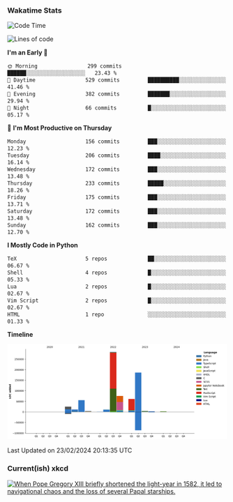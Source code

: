 ### Wakatime Stats
<!--START_SECTION:waka-->
![Code Time](http://img.shields.io/badge/Code%20Time-2%2C364%20hrs%203%20mins-blue)

![Lines of code](https://img.shields.io/badge/From%20Hello%20World%20I%27ve%20Written-721.7%20thousand%20lines%20of%20code-blue)

**I'm an Early 🐤** 

```text
🌞 Morning                299 commits         ██████░░░░░░░░░░░░░░░░░░░   23.43 % 
🌆 Daytime                529 commits         ██████████░░░░░░░░░░░░░░░   41.46 % 
🌃 Evening                382 commits         ███████░░░░░░░░░░░░░░░░░░   29.94 % 
🌙 Night                  66 commits          █░░░░░░░░░░░░░░░░░░░░░░░░   05.17 % 
```
📅 **I'm Most Productive on Thursday** 

```text
Monday                   156 commits         ███░░░░░░░░░░░░░░░░░░░░░░   12.23 % 
Tuesday                  206 commits         ████░░░░░░░░░░░░░░░░░░░░░   16.14 % 
Wednesday                172 commits         ███░░░░░░░░░░░░░░░░░░░░░░   13.48 % 
Thursday                 233 commits         █████░░░░░░░░░░░░░░░░░░░░   18.26 % 
Friday                   175 commits         ███░░░░░░░░░░░░░░░░░░░░░░   13.71 % 
Saturday                 172 commits         ███░░░░░░░░░░░░░░░░░░░░░░   13.48 % 
Sunday                   162 commits         ███░░░░░░░░░░░░░░░░░░░░░░   12.70 % 
```


**I Mostly Code in Python** 

```text
TeX                      5 repos             ██░░░░░░░░░░░░░░░░░░░░░░░   06.67 % 
Shell                    4 repos             █░░░░░░░░░░░░░░░░░░░░░░░░   05.33 % 
Lua                      2 repos             █░░░░░░░░░░░░░░░░░░░░░░░░   02.67 % 
Vim Script               2 repos             █░░░░░░░░░░░░░░░░░░░░░░░░   02.67 % 
HTML                     1 repo              ░░░░░░░░░░░░░░░░░░░░░░░░░   01.33 % 
```



**Timeline**

![Lines of Code chart](https://raw.githubusercontent.com/joshuajeschek/joshuajeschek/main/assets/bar_graph.png)


 Last Updated on 23/02/2024 20:13:35 UTC
<!--END_SECTION:waka-->

### Current(ish) xkcd
<a id="xkcd-a" title="When Pope Gregory XIII briefly shortened the light-year in 1582, it led to navigational chaos and the loss of several Papal starships." href="https://www.xkcd.com" target="_blank">
        <img align="center" id="xkcd-img" src="https://imgs.xkcd.com/comics/light_leap_years.png" alt="When Pope Gregory XIII briefly shortened the light-year in 1582, it led to navigational chaos and the loss of several Papal starships." height=300 />
</a>
